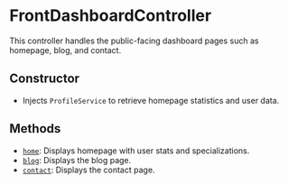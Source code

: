 # FrontDashboardController

This controller handles the public-facing dashboard pages such as homepage, blog, and contact.

## Constructor
- Injects `ProfileService` to retrieve homepage statistics and user data.

## Methods
- [`home`](home.md): Displays homepage with user stats and specializations.
- [`blog`](blog.md): Displays the blog page.
- [`contact`](contact.md): Displays the contact page.
